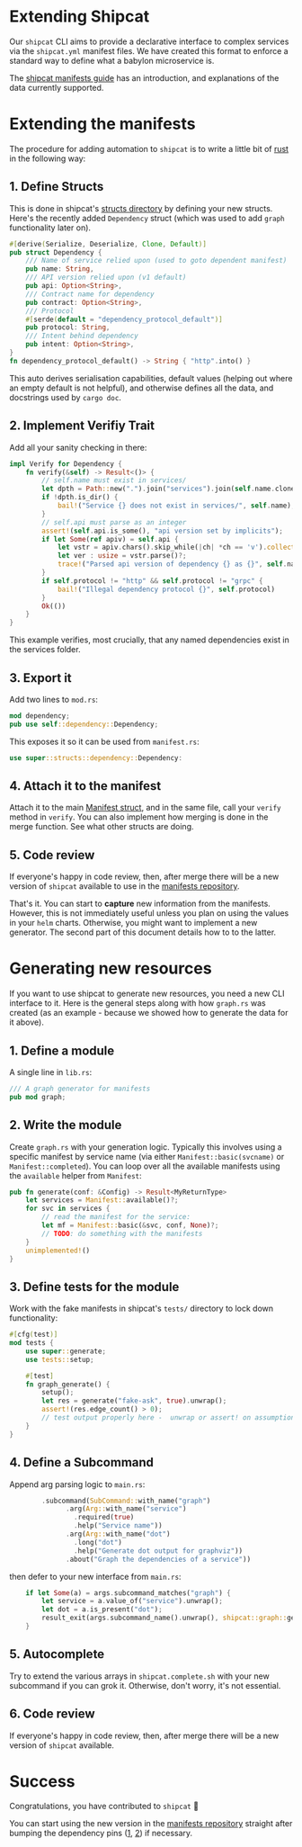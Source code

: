 # Extending Shipcat
Our `shipcat` CLI aims to provide a declarative interface to complex services via the `shipcat.yml` manifest files. We have created this format to enforce a standard way to define what a babylon microservice is.

The [shipcat manifests guide](https://engineering.ops.babylontech.co.uk/docs/cicd-shipcat-manifests/) has an introduction, and explanations of the data currently supported.

# Extending the manifests
The procedure for adding automation to `shipcat` is to write a little bit of [rust](https://engineering.ops.babylontech.co.uk/docs/languages-rust/) in the following way:

## 1. Define Structs
This is done in shipcat's [structs directory](https://github.com/Babylonpartners/shipcat/tree/master/src/structs) by defining your new structs. Here's the recently added `Dependency` struct (which was used to add `graph` functionality later on).

```rust
#[derive(Serialize, Deserialize, Clone, Default)]
pub struct Dependency {
    /// Name of service relied upon (used to goto dependent manifest)
    pub name: String,
    /// API version relied upon (v1 default)
    pub api: Option<String>,
    /// Contract name for dependency
    pub contract: Option<String>,
    /// Protocol
    #[serde(default = "dependency_protocol_default")]
    pub protocol: String,
    /// Intent behind dependency
    pub intent: Option<String>,
}
fn dependency_protocol_default() -> String { "http".into() }
```

This auto derives serialisation capabilities, default values (helping out where an empty default is not helpful), and otherwise defines all the data, and docstrings used by `cargo doc`.

## 2. Implement Verifiy Trait
Add all your sanity checking in there:

```rust
impl Verify for Dependency {
    fn verify(&self) -> Result<()> {
        // self.name must exist in services/
        let dpth = Path::new(".").join("services").join(self.name.clone());
        if !dpth.is_dir() {
            bail!("Service {} does not exist in services/", self.name);
        }
        // self.api must parse as an integer
        assert!(self.api.is_some(), "api version set by implicits");
        if let Some(ref apiv) = self.api {
            let vstr = apiv.chars().skip_while(|ch| *ch == 'v').collect::<String>();
            let ver : usize = vstr.parse()?;
            trace!("Parsed api version of dependency {} as {}", self.name.clone(), ver);
        }
        if self.protocol != "http" && self.protocol != "grpc" {
            bail!("Illegal dependency protocol {}", self.protocol)
        }
        Ok(())
    }
}
```

This example verifies, most crucially, that any named dependencies exist in the services folder.

## 3. Export it
Add two lines to `mod.rs`:

```rust
mod dependency;
pub use self::dependency::Dependency;
```

This exposes it so it can be used from `manifest.rs`:

```rust
use super::structs::dependency::Dependency:
```

## 4. Attach it to the manifest
Attach it to the main [Manifest struct](https://github.com/Babylonpartners/shipcat/blob/master/src/manifest.rs), and in the same file, call your `verify` method in `verify`. You can also implement how merging is done in the merge function. See what other structs are doing.

## 5. Code review
If everyone's happy in code review, then, after merge there will be a new version of `shipcat` available to use in the [manifests repository](https://github.com/Babylonpartners/manifests).

That's it. You can start to **capture** new information from the manifests. However, this is not immediately useful unless you plan on using the values in your `helm` charts. Otherwise, you might want to implement a new generator. The second part of this document details how to to the latter.

# Generating new resources
If you want to use shipcat to generate new resources, you need a new CLI interface to it. Here is the general steps along with how `graph.rs` was created (as an example - because we showed how to generate the data for it above).

## 1. Define a module
A single line in `lib.rs`:

```rust
/// A graph generator for manifests
pub mod graph;
```

## 2. Write the module
Create `graph.rs` with your generation logic. Typically this involves using a specific manifest by service name (via either `Manifest::basic(svcname)` or `Manifest::completed`). You can loop over all the available manifests using the `available` helper from `Manifest`:

```rust
pub fn generate(conf: &Config) -> Result<MyReturnType>
    let services = Manifest::available()?;
    for svc in services {
        // read the manifest for the service:
        let mf = Manifest::basic(&svc, conf, None)?;
        // TODO: do something with the manifests
    }
    unimplemented!()
}
```

## 3. Define tests for the module
Work with the fake manifests in shipcat's `tests/` directory to lock down functionality:

```rust
#[cfg(test)]
mod tests {
    use super::generate;
    use tests::setup;

    #[test]
    fn graph_generate() {
        setup();
        let res = generate("fake-ask", true).unwrap();
        assert!(res.edge_count() > 0);
        // test output properly here -  unwrap or assert! on assumptions
    }
}
```

## 4. Define a Subcommand
Append arg parsing logic to `main.rs`:

```rust
        .subcommand(SubCommand::with_name("graph")
              .arg(Arg::with_name("service")
                .required(true)
                .help("Service name"))
              .arg(Arg::with_name("dot")
                .long("dot")
                .help("Generate dot output for graphviz"))
              .about("Graph the dependencies of a service"))
```

then defer to your new interface from `main.rs`:

```rust
    if let Some(a) = args.subcommand_matches("graph") {
        let service = a.value_of("service").unwrap();
        let dot = a.is_present("dot");
        result_exit(args.subcommand_name().unwrap(), shipcat::graph::generate(service, dot))
    }
```

## 5. Autocomplete
Try to extend the various arrays in `shipcat.complete.sh` with your new subcommand if you can grok it. Otherwise, don't worry, it's not essential.

## 6. Code review
If everyone's happy in code review, then, after merge there will be a new version of `shipcat` available.

# Success
Congratulations, you have contributed to `shipcat` :triumph:

You can start using the new version in the [manifests repository](https://github.com/Babylonpartners/manifests) straight after bumping the dependency pins ([1](https://github.com/Babylonpartners/manifests/blob/9abe98091fc6375e9ecbdfbabd88c368d9a0e211/.circleci/config.yml#L6), [2](https://github.com/Babylonpartners/manifests/blob/9abe98091fc6375e9ecbdfbabd88c368d9a0e211/Makefile#L5)) if necessary.
